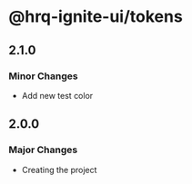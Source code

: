 # @hrq-ignite-ui/tokens

## 2.1.0

### Minor Changes

- Add new test color

## 2.0.0

### Major Changes

- Creating the project
